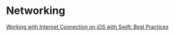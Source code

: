 # Networking

[Working with Internet Connection on iOS with Swift: Best Practices](https://medium.com/@vadimbulavin/working-with-internet-connection-on-ios-with-swift-best-practices-327a4784d10e)

